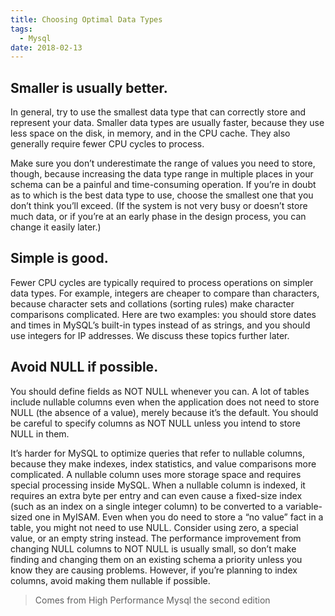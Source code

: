 ```yaml
---
title: Choosing Optimal Data Types
tags:
  - Mysql
date: 2018-02-13
---
```


## Smaller is usually better.

In general, try to use the smallest data type that can correctly store and represent your data. Smaller data types are usually faster, because they use less space on the disk, in memory, and in the CPU cache. They also generally require fewer CPU cycles to process.

<!-- more -->

Make sure you don’t underestimate the range of values you need to store, though, because increasing the data type range in multiple places in your schema can be a painful and time-consuming operation. If you’re in doubt as to which is the best data type to use, choose the smallest one that you don’t think you’ll exceed. (If the system is not very busy or doesn’t store much data, or if you’re at an early phase in the design process, you can change it easily later.)

## Simple is good.

Fewer CPU cycles are typically required to process operations on simpler data types. For example, integers are cheaper to compare than characters, because character sets and collations (sorting rules) make character comparisons complicated. Here are two examples: you should store dates and times in MySQL’s built-in types instead of as strings, and you should use integers for IP addresses. We discuss these topics further later.

## Avoid NULL if possible.

You should define fields as NOT NULL whenever you can. A lot of tables include nullable columns even when the application does not need to store NULL (the absence of a value), merely because it’s the default. You should be careful to specify columns as NOT NULL unless you intend to store NULL in them.

It’s harder for MySQL to optimize queries that refer to nullable columns, because they make indexes, index statistics, and value comparisons more complicated. A nullable column uses more storage space and requires special processing inside MySQL. When a nullable column is indexed, it requires an extra byte per entry and can even cause a fixed-size index (such as an index on a single integer column) to be converted to a variable-sized one in MyISAM. Even when you do need to store a “no value” fact in a table, you might not need to use NULL. Consider using zero, a special value, or an empty string instead.
The performance improvement from changing NULL columns to NOT NULL is usually small, so don’t make finding and changing them on an existing schema a priority unless you know they are causing problems. However, if you’re planning to
index columns, avoid making them nullable if possible.

 
> Comes from High Performance Mysql the second edition